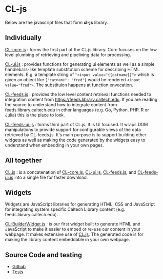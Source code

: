
# CL-js 

Below are the javascript files that form **cl-js** library. 

## Individually

[CL-core.js](CL-core.js)
: forms the first part of the CL.js library. Core focuses on the low level plumbing of retrieving and pipelining data for processing. 

[CL-ui.js](CL-ui.js)
: provides functions for generating ui elements as well as a simple handlebars-like template substitution scheme for describing HTML elements. E.g. a template string of `"<input value="{{catname}}">` which is given an object like `{"catname": "fred"}` would be rendered `<input value="fred">`. The substituion happens at function envocation.

[CL-feeds.js](CL-feeds.js) 
: provides the low level content retrieval functions needed to integration content from https://feeds.library.caltech.edu.  If you are reading the source to understand how to integrate content from feeds.library.caltech.edu in other languages (e.g. Go, Python, PHP, R or Julia) this is the place to look.

[CL-feeds-ui.js](CL-feeds-ui.js)
: forms third part of CL.js. It is UI focused. It wraps DOM manipulations to provide support for configurable views of the data retrieved by CL-feeds.js.  It's main purpose is to support building other widgets as well as making the code generated by the widgets easy to understand when embedding in your own pages.


## All together

[CL.js](CL.js) 
: is a concatenation of [CL-core.js](CL-core.js), [CL-ui.js](CL-ui.js), [CL-feeds.js](CL-feeds.js), and [CL-feeds-ui.js](CL-feeds-ui.js) into a single file for faster download.


## Widgets

Widgets are JavaScript libraries for generating HTML, CSS
and JavaScript for integrating system specific 
Caltech Library content (e.g. feeds.library.caltech.edu). 

[CL-BuilderWidget.js](CL-BuilderWidget.js)
: is our first widget built to generate HTML and JavaScript to make it easier to embed or re-use our content in your webpage. It makes extensive use of [CL.js](CL.js). The generated code is for making the library content embeddable in your own webpage.

## Source Code and testing

- [Github](https://github.com/caltechlibrary/cl-js)
- [Tests](testing.md)


